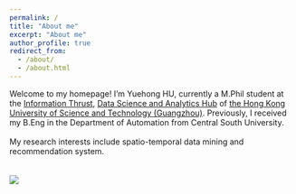 ```yaml
---
permalink: /
title: "About me"
excerpt: "About me"
author_profile: true
redirect_from: 
  - /about/
  - /about.html
---
```


Welcome to my homepage! I’m Yuehong HU, currently a M.Phil student at the [Information Thrust](https://hkust-gz.edu.cn/academics/hubs-and-thrust-areas/information-hub/), [Data Science and Analytics Hub](https://hkust-gz.edu.cn/academics/hubs-and-thrust-areas/information-hub/data-science-and-analytics/) of [the Hong Kong University of Science and Technology (Guangzhou)](https://hkust-gz.edu.cn/zh/?variant=zh-cn). Previously, I received my B.Eng in the Department of Automation from Central South University. 
<br />
<br />
My research interests include spatio-temporal data mining and recommendation system.
<br />
<br />
<br />
<a href="https://clustrmaps.com/site/1bv0m"  title="Visit tracker"><img src="//www.clustrmaps.com/map_v2.png?d=S0a2uYz0-aDMueIJlvRrnZv4QZPWaUMrn7X_DHpEXro&cl=ffffff" /></a>
